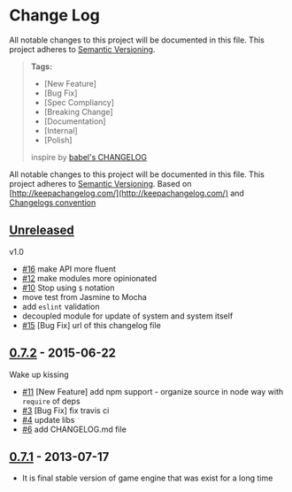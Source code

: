 # Change Log

All notable changes to this project will be documented in this file.
This project adheres to [Semantic Versioning](http://semver.org/).

> **Tags:**
> - [New Feature]
> - [Bug Fix]
> - [Spec Compliancy]
> - [Breaking Change]
> - [Documentation]
> - [Internal]
> - [Polish]
>
> inspire by [babel's CHANGELOG](https://github.com/babel/babel/blob/master/CHANGELOG.md)

All notable changes to this project will be documented in this file.
This project adheres to [Semantic Versioning](http://semver.org/).
Based on [http://keepachangelog.com/](http://keepachangelog.com/) 
and [Changelogs convention](https://github.com/tech-angels/vandamme/#changelogs-convention)

## [Unreleased][unreleased]
v1.0
- [#16](https://github.com/darlingjs/darlingjs/issues/16) make API more fluent
- [#12](https://github.com/darlingjs/darlingjs/issues/12) make modules more opinionated
- [#10](https://github.com/darlingjs/darlingjs/issues/10) Stop using `$` notation
- move test from Jasmine to Mocha
- add `eslint` validation
- decoupled module for update of system and system itself
- [#15](https://github.com/darlingjs/darlingjs/issues/15) [Bug Fix] url of this changelog file

## [0.7.2] - 2015-06-22 
Wake up kissing
- [#11](https://github.com/darlingjs/darlingjs/issues/11) [New Feature] add npm support - organize source in node way with `require` of deps
- [#3](https://github.com/darlingjs/darlingjs/issues/3) [Bug Fix] fix travis ci
- [#4](https://github.com/darlingjs/darlingjs/issues/4) update libs
- [#6](https://github.com/darlingjs/darlingjs/issues/6) add CHANGELOG.md file

## [0.7.1] - 2013-07-17
- It is final stable version of game engine that was exist for a long time

[unreleased]: https://github.com/darlingjs/darlingjs/compare/v0.7.2...HEAD
[0.7.2]: https://github.com/darlingjs/darlingjs/compare/v0.7.1...v0.7.2
[0.7.1]: https://github.com/darlingjs/darlingjs/compare/7b61c5d3b33034f22a44566b531c493067088945...v0.7.1
